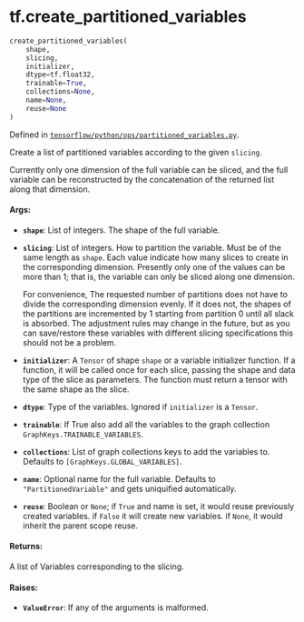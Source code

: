 <div itemscope itemtype="http://developers.google.com/ReferenceObject">
<meta itemprop="name" content="tf.create_partitioned_variables" />
</div>

# tf.create_partitioned_variables

``` python
create_partitioned_variables(
    shape,
    slicing,
    initializer,
    dtype=tf.float32,
    trainable=True,
    collections=None,
    name=None,
    reuse=None
)
```



Defined in [`tensorflow/python/ops/partitioned_variables.py`](https://www.tensorflow.org/code/tensorflow/python/ops/partitioned_variables.py).

Create a list of partitioned variables according to the given `slicing`.

Currently only one dimension of the full variable can be sliced, and the
full variable can be reconstructed by the concatenation of the returned
list along that dimension.

#### Args:

* <b>`shape`</b>: List of integers.  The shape of the full variable.
* <b>`slicing`</b>: List of integers.  How to partition the variable.
    Must be of the same length as `shape`.  Each value
    indicate how many slices to create in the corresponding
    dimension.  Presently only one of the values can be more than 1;
    that is, the variable can only be sliced along one dimension.

    For convenience, The requested number of partitions does not have to
    divide the corresponding dimension evenly.  If it does not, the
    shapes of the partitions are incremented by 1 starting from partition
    0 until all slack is absorbed.  The adjustment rules may change in the
    future, but as you can save/restore these variables with different
    slicing specifications this should not be a problem.
* <b>`initializer`</b>: A `Tensor` of shape `shape` or a variable initializer
    function.  If a function, it will be called once for each slice,
    passing the shape and data type of the slice as parameters.  The
    function must return a tensor with the same shape as the slice.
* <b>`dtype`</b>: Type of the variables. Ignored if `initializer` is a `Tensor`.
* <b>`trainable`</b>: If True also add all the variables to the graph collection
    `GraphKeys.TRAINABLE_VARIABLES`.
* <b>`collections`</b>: List of graph collections keys to add the variables to.
    Defaults to `[GraphKeys.GLOBAL_VARIABLES]`.
* <b>`name`</b>: Optional name for the full variable.  Defaults to
    `"PartitionedVariable"` and gets uniquified automatically.
* <b>`reuse`</b>: Boolean or `None`; if `True` and name is set, it would reuse
    previously created variables. if `False` it will create new variables.
    if `None`, it would inherit the parent scope reuse.


#### Returns:

A list of Variables corresponding to the slicing.


#### Raises:

* <b>`ValueError`</b>: If any of the arguments is malformed.